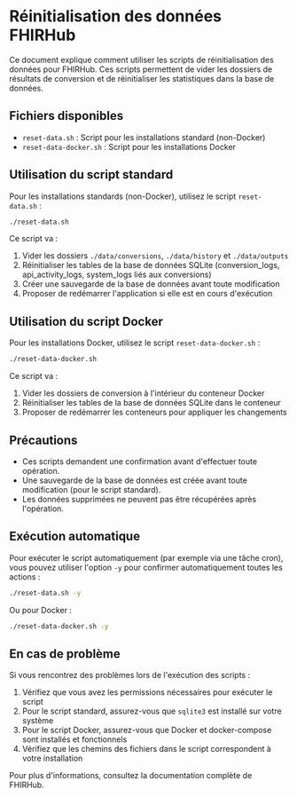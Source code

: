 # Réinitialisation des données FHIRHub

Ce document explique comment utiliser les scripts de réinitialisation des données pour FHIRHub. Ces scripts permettent de vider les dossiers de résultats de conversion et de réinitialiser les statistiques dans la base de données.

## Fichiers disponibles

- `reset-data.sh` : Script pour les installations standard (non-Docker)
- `reset-data-docker.sh` : Script pour les installations Docker

## Utilisation du script standard

Pour les installations standards (non-Docker), utilisez le script `reset-data.sh` :

```bash
./reset-data.sh
```

Ce script va :
1. Vider les dossiers `./data/conversions`, `./data/history` et `./data/outputs`
2. Réinitialiser les tables de la base de données SQLite (conversion_logs, api_activity_logs, system_logs liés aux conversions)
3. Créer une sauvegarde de la base de données avant toute modification
4. Proposer de redémarrer l'application si elle est en cours d'exécution

## Utilisation du script Docker

Pour les installations Docker, utilisez le script `reset-data-docker.sh` :

```bash
./reset-data-docker.sh
```

Ce script va :
1. Vider les dossiers de conversion à l'intérieur du conteneur Docker
2. Réinitialiser les tables de la base de données SQLite dans le conteneur
3. Proposer de redémarrer les conteneurs pour appliquer les changements

## Précautions

- Ces scripts demandent une confirmation avant d'effectuer toute opération.
- Une sauvegarde de la base de données est créée avant toute modification (pour le script standard).
- Les données supprimées ne peuvent pas être récupérées après l'opération.

## Exécution automatique

Pour exécuter le script automatiquement (par exemple via une tâche cron), vous pouvez utiliser l'option `-y` pour confirmer automatiquement toutes les actions :

```bash
./reset-data.sh -y
```

Ou pour Docker :

```bash
./reset-data-docker.sh -y
```

## En cas de problème

Si vous rencontrez des problèmes lors de l'exécution des scripts :

1. Vérifiez que vous avez les permissions nécessaires pour exécuter le script
2. Pour le script standard, assurez-vous que `sqlite3` est installé sur votre système
3. Pour le script Docker, assurez-vous que Docker et docker-compose sont installés et fonctionnels
4. Vérifiez que les chemins des fichiers dans le script correspondent à votre installation

Pour plus d'informations, consultez la documentation complète de FHIRHub.